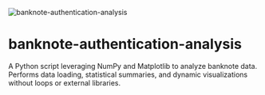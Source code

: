 ![banknote-authentication-analysis](https://github.com/user-attachments/assets/88089830-bf90-45f6-a582-69134b610994)
# banknote-authentication-analysis
A Python script leveraging NumPy and Matplotlib to analyze banknote data. Performs data loading, statistical summaries, and dynamic visualizations without loops or external libraries.
